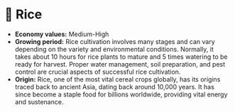 # 🌾 Rice

* **Economy values:** Medium-High
* **Growing period:** Rice cultivation involves many stages and can vary depending on the variety and environmental conditions. Normally, it takes about 10 hours for rice plants to mature and 5 times watering to be ready for harvest. Proper water management, soil preparation, and pest control are crucial aspects of successful rice cultivation.
* **Origin:** Rice, one of the most vital cereal crops globally, has its origins traced back to ancient Asia, dating back around 10,000 years. It has since become a staple food for billions worldwide, providing vital energy and sustenance.
